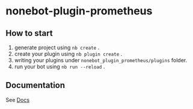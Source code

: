 # nonebot-plugin-prometheus

## How to start

1. generate project using `nb create` .
2. create your plugin using `nb plugin create` .
3. writing your plugins under `nonebot_plugin_prometheus/plugins` folder.
4. run your bot using `nb run --reload` .

## Documentation

See [Docs](https://nonebot.dev/)
